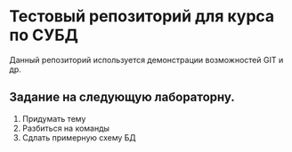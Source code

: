 # Тестовый репозиторий для курса по СУБД
Данный репозиторий используется демонстрации возможностей GIT и др.

## Задание на следующую лабораторну.
1. Придумать тему
1. Разбиться на команды
1. Сдлать примерную схему БД

